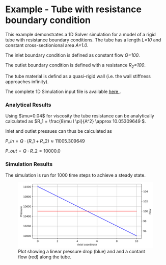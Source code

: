# Example - Tube with resistance boundary condition

This example demonstrates a 1D Solver simulation for a model of a rigid tube with resistance boundary conditions.
The tube has a length <i>L=10</i> and constant cross-sectionional area <i> A=1.0</i>.

The inlet boundary condition is defined as constant flow <i>Q=100</i>.

The outlet boundary condition is defined with a resistance <i>R<sub>2</sub>=100</i>.

The tube material is defind as a quasi-rigid wall (i.e. the wall stiffness approaches infinity).

The complete 1D Simulation input file is available
<a href="http://github.com/SimVascular/svOneDSolver/blob/master/tests/cases/tube_r.in" > here </a>.

<h3> Analytical Results </h3> 
Using $\mu=0.04$ for viscosity the tube resistance can be analytically calculated as $R_1 = \frac{8\mu l \pi}{A^2} \approx 10.05309649 $.

Inlet and outlet pressues can thus be calculated as

$P\_{in} = Q \cdot (R\_1 + R\_2) \approx 11005.309649$

$P\_{out} = Q \cdot R\_2 = 10000.0$

<h3> Simulation Results </h3> 
The simulation is run for 1000 time steps to achieve a steady state.

<br>
<figure>
  <img class="svImg svImgMd" src="/documentation/rom_simulation/1d-solver/images/tube_r_results.png">
  <figcaption class="svCaption"> Plot showing a linear pressure drop (blue) and and a contant flow (red) along the tube.
  </figcaption>
</figure>
